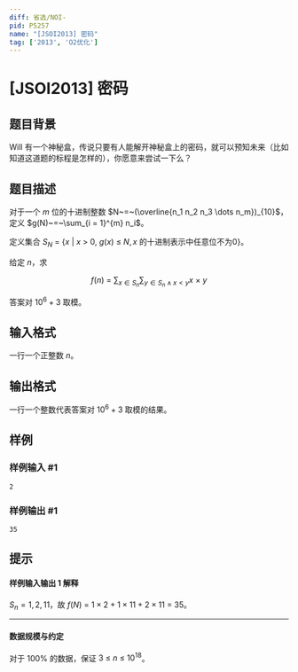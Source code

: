 ```yaml
---
diff: 省选/NOI-
pid: P5257
name: "[JSOI2013] 密码"
tag: ['2013', 'O2优化']
---
```

# [JSOI2013] 密码
## 题目背景

Will 有一个神秘盒，传说只要有人能解开神秘盒上的密码，就可以预知未来（比如知道这道题的标程是怎样的），你愿意来尝试一下么？
## 题目描述

对于一个 $m$ 位的十进制整数 $N~=~(\overline{n_1 n_2 n_3 \dots n_m})_{10}$，定义 $g(N)~=~\sum_{i = 1}^{m} n_i$。

定义集合 $S_N~=~\{x~|~x~>~0,~g(x)~\leq~N,x~\text{的十进制表示中任意位不为} 0\}$。

给定 $n$，求

$$f(n)~=~\sum_{x \in S_n} \sum_{y \in S_n \land x < y} x~\times~y$$

答案对 $10^6+3$ 取模。
## 输入格式

一行一个正整数 $n$。
## 输出格式

一行一个整数代表答案对 $10^6 + 3$ 取模的结果。
## 样例

### 样例输入 #1
```
2
```
### 样例输出 #1
```
35
```
## 提示

#### 样例输入输出 1 解释

$S_n={1, 2, 11}$，故 $f(N)~=~1 \times 2+1 \times 11+2 \times 11~=~35$。

---

#### 数据规模与约定

对于 $100\%$ 的数据，保证 $3~\leq~n~\leq~10^{18}$。
